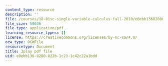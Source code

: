 ```yaml
---
content_type: resource
description: ''
file: /courses/18-01sc-single-variable-calculus-fall-2010/e0ebb1368280022b1c231c42c22a1bdd_9v25gg2qJYE.pdf
file_size: 50036
file_type: application/pdf
learning_resource_types: []
license: https://creativecommons.org/licenses/by-nc-sa/4.0/
ocw_type: OCWFile
resourcetype: Document
title: 3play pdf file
uid: e0ebb136-8280-022b-1c23-1c42c22a1bdd
---
```

